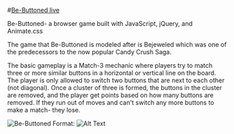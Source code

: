 #[Be-Buttoned live](https://krjarnold.github.io/BeButtoned/)

Be-Buttoned- a browser game built with JavaScript, jQuery, and Animate.css

The game that Be-Buttoned is modeled after is Bejeweled which was one of the predecessors to the now popular Candy Crush Saga.

The basic gameplay is a Match-3 mechanic where players try to match three or more similar buttons in a horizontal or vertical line on the board. The player is only allowed to switch two buttons that are next to each other (not diagonal).  Once a cluster of three is formed, the buttons in the cluster are removed, and the player get points based on how many buttons are removed.  If they run out of moves and can't switch any more buttons to make a match- they lose.

![Be-Buttoned](/images/be-buttoned.png)
Format: ![Alt Text](url)
